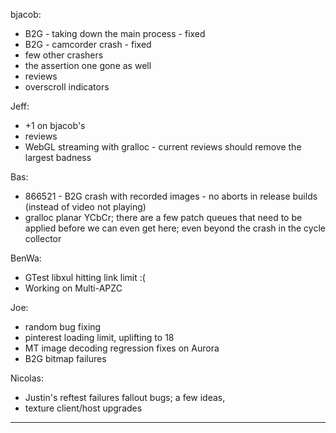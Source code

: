bjacob:
* B2G - taking down the main process - fixed
* B2G - camcorder crash - fixed
* few other crashers
* the assertion one gone as well
* reviews
* overscroll indicators

Jeff:
* +1 on bjacob's
* reviews
* WebGL streaming with gralloc - current reviews should remove the largest badness

Bas:
* 866521 - B2G crash with recorded images - no aborts in release builds (instead of video not playing)
* gralloc planar YCbCr; there are a few patch queues that need to be applied before we can even get here; even beyond the crash in the cycle collector

BenWa:
* GTest libxul hitting link limit :(
* Working on Multi-APZC

Joe:
* random bug fixing
* pinterest loading limit, uplifting to 18
* MT image decoding regression fixes on Aurora
* B2G bitmap failures

Nicolas:
* Justin's reftest failures fallout bugs; a few ideas, 
* texture client/host upgrades

________________


